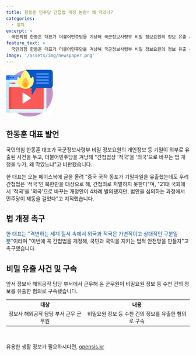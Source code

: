 ```yaml
---
title: 한동훈 민주당 간첩법 개정 논란! 왜 막았나?
categories:
  - 정치
excerpt: >
  국민의힘 한동훈 대표가 더불어민주당을 겨냥해 국군정보사령부 비밀 정보요원의 정보 유출 사건을 비판했습니다. 한 대표는 간첩법 개정을 촉구하며, 외국과 적국을 가변적이고 상대적인 구분으로 볼 것을 강조했습니다. 이에는 해외공작 담당 부서에서 근무한 군무원이 정보를 유출한 사건이 앞서 발생한 것과 관련이 있습니다.
feature_text: >
  국민의힘 한동훈 대표가 더불어민주당을 겨냥해 국군정보사령부 비밀 정보요원의 정보 유출 사건을 비판했습니다. 한 대표는 간첩법 개정을 촉구하며, 외국과 적국을 가변적이고 상대적인 구분으로 볼 것을 강조했습니다. 이에는 해외공작 담당 부서에서 근무한 군무원이 정보를 유출한 사건이 앞서 발생한 것과 관련이 있습니다.
image: '/assets/img/newspaper.png'
---
```


<p><img src="/assets/img/news.png" alt="rentncar 속보" /></p>

<h2 data-ke-size="size26">한동훈 대표 발언</h2>

<p>국민의힘 한동훈 대표가 국군정보사령부 비밀 정보요원의 개인정보 등 기밀이 외부로 유출된 사건을 두고, 더불어민주당을 겨냥해 "간첩법상 '적국'을 '외국'으로 바꾸는 법 개정을 누가, 왜 막았느냐"고 비판했습니다. </p>

<p data-ke-size="size16">한 대표는 오늘 페이스북에 글을 올려 "중국 국적 동포가 기밀파일을 유출했는데도 우리 간첩법은 '적국'인 북한만을 대상으로 해, 간첩죄로 처벌하지 못한다"며, "21대 국회에서 '적국'을 '외국'으로 바꾸는 개정안이 4차례 발의됐지만, 법안을 심의하는 과정에서 민주당이 제동을 걸었다"고 지적했습니다.</p>

<h2 data-ke-size="size26">법 개정 촉구</h2>

<p><span style="color: #1a5490;">한 대표는 "격변하는 세계 질서 속에서 외국과 적국은 가변적이고 상대적인 구분일 뿐"</span>이라며 "이번에 꼭 간첩법을 개정해, 국민과 국익을 지키는 법적 안전망을 만들자"고 촉구했습니다.</p>

<h2 data-ke-size="size26">비밀 유출 사건 및 구속</h2>

<p>앞서 정보사 해외공작 담당 부서에서 근무해 온 군무원이 비밀요원 정보 등 수천 건의 정보를 유출한 혐의로 구속됐습니다. </p>

<table>
    <tr>
        <td style="text-align: center; height: 17px;"><b>대상</b></td>
        <td style="text-align: center; height: 17px;"><b>내용</b></td>
    </tr>
    <tr>
        <td style="text-align: center; height: 17px;">정보사 해외공작 담당 부서 근무 군무원</td>
        <td style="text-align: center; height: 17px;">비밀요원 정보 등 수천 건의 정보를 유출한 혐의로 구속</td>
    </tr>
</table>

<p data-ke-size="size16">&nbsp;</p>
유용한 생활 정보가 필요하시다면, <a href="https://opensis.kr" rel="dofollow">opensis.kr</a>


